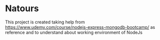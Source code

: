 # Natours 
This project is created taking help from https://www.udemy.com/course/nodejs-express-mongodb-bootcamp/ 
as reference and to understand about working environment of NodeJs
